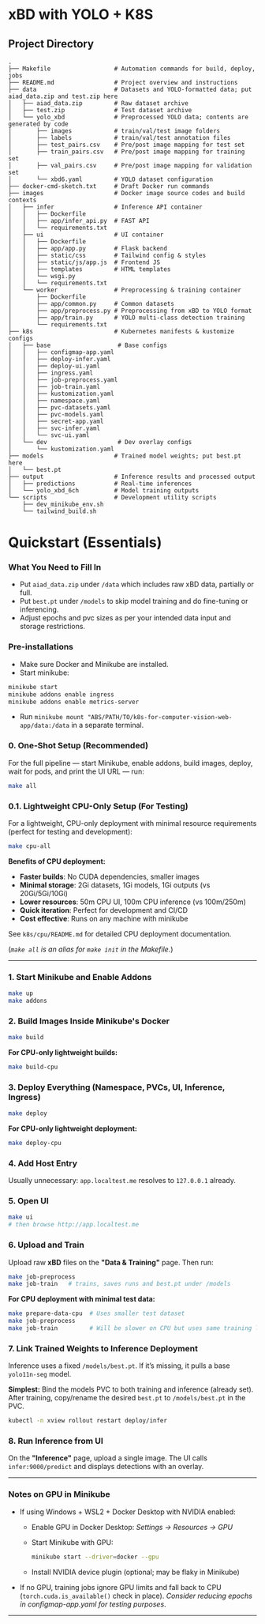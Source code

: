 # xBD with YOLO + K8S

## Project Directory

```
.
├── Makefile                  # Automation commands for build, deploy, jobs
├── README.md                 # Project overview and instructions
├── data                      # Datasets and YOLO-formatted data; put aiad_data.zip and test.zip here
│   ├── aiad_data.zip         # Raw dataset archive
│   ├── test.zip              # Test dataset archive
│   └── yolo_xbd              # Preprocessed YOLO data; contents are generated by code
│       ├── images            # train/val/test image folders
│       ├── labels            # train/val/test annotation files
│       ├── test_pairs.csv    # Pre/post image mapping for test set
│       ├── train_pairs.csv   # Pre/post image mapping for training set
│       ├── val_pairs.csv     # Pre/post image mapping for validation set
│       └── xbd6.yaml         # YOLO dataset configuration
├── docker-cmd-sketch.txt     # Draft Docker run commands
├── images                    # Docker image source codes and build contexts
│   ├── infer                 # Inference API container
│   │   ├── Dockerfile
│   │   ├── app/infer_api.py  # FAST API
│   │   └── requirements.txt
│   ├── ui                    # UI container
│   │   ├── Dockerfile
│   │   ├── app/app.py        # Flask backend
│   │   ├── static/css        # Tailwind config & styles
│   │   ├── static/js/app.js  # Frontend JS
│   │   ├── templates         # HTML templates
│   │   └── wsgi.py
│   │   └── requirements.txt
│   └── worker                # Preprocessing & training container
│       ├── Dockerfile
│       ├── app/common.py     # Common datasets
│       ├── app/preprocess.py # Preprocessing from xBD to YOLO format
│       ├── app/train.py      # YOLO multi-class detection training
│       └── requirements.txt
├── k8s                       # Kubernetes manifests & kustomize configs
│   ├── base                   # Base configs
│   │   ├── configmap-app.yaml
│   │   ├── deploy-infer.yaml
│   │   ├── deploy-ui.yaml
│   │   ├── ingress.yaml
│   │   ├── job-preprocess.yaml
│   │   ├── job-train.yaml
│   │   ├── kustomization.yaml
│   │   ├── namespace.yaml
│   │   ├── pvc-datasets.yaml
│   │   ├── pvc-models.yaml
│   │   ├── secret-app.yaml
│   │   ├── svc-infer.yaml
│   │   └── svc-ui.yaml
│   └── dev                    # Dev overlay configs
│       └── kustomization.yaml
├── models                    # Trained model weights; put best.pt here
│   └── best.pt
├── output                    # Inference results and processed output
│   ├── predictions           # Real-time inferences
│   └── yolo_xbd_6ch          # Model training outputs
└── scripts                   # Development utility scripts
    ├── dev_minikube_env.sh
    └── tailwind_build.sh
```

# Quickstart (Essentials)

### What You Need to Fill In

* Put `aiad_data.zip` under `/data` which includes raw xBD data, partially or full.
* Put `best.pt` under `/models` to skip model training and do fine-tuning or inferencing.
* Adjust epochs and pvc sizes as per your intended data input and storage restrictions.

### Pre-installations

* Make sure Docker and Minikube are installed.
* Start minikube:
```bash
minikube start
minikube addons enable ingress
minikube addons enable metrics-server
```
* Run `minikube mount "ABS/PATH/TO/k8s-for-computer-vision-web-app/data:/data` in a separate terminal.

### 0. One-Shot Setup (Recommended)

For the full pipeline — start Minikube, enable addons, build images, deploy, wait for pods, and print the UI URL — run:

```bash
make all
```

### 0.1. Lightweight CPU-Only Setup (For Testing)

For a lightweight, CPU-only deployment with minimal resource requirements (perfect for testing and development):

```bash
make cpu-all
```

**Benefits of CPU deployment:**
- **Faster builds**: No CUDA dependencies, smaller images
- **Minimal storage**: 2Gi datasets, 1Gi models, 1Gi outputs (vs 20Gi/5Gi/10Gi)
- **Lower resources**: 50m CPU UI, 100m CPU inference (vs 100m/250m)
- **Quick iteration**: Perfect for development and CI/CD
- **Cost effective**: Runs on any machine with minikube

See `k8s/cpu/README.md` for detailed CPU deployment documentation.

(*`make all` is an alias for `make init` in the Makefile.*)

---

### 1. Start Minikube and Enable Addons

```bash
make up
make addons
```

### 2. Build Images Inside Minikube's Docker

```bash
make build
```

**For CPU-only lightweight builds:**
```bash
make build-cpu
```

### 3. Deploy Everything (Namespace, PVCs, UI, Inference, Ingress)

```bash
make deploy
```

**For CPU-only lightweight deployment:**
```bash
make deploy-cpu
```

### 4. Add Host Entry

Usually unnecessary: `app.localtest.me` resolves to `127.0.0.1` already.

### 5. Open UI

```bash
make ui
# then browse http://app.localtest.me
```

### 6. Upload and Train

Upload raw **xBD** files on the **"Data & Training"** page. Then run:

```bash
make job-preprocess
make job-train   # trains, saves runs and best.pt under /models
```

**For CPU deployment with minimal test data:**
```bash
make prepare-data-cpu  # Uses smaller test dataset
make job-preprocess
make job-train         # Will be slower on CPU but uses same training logic
```

### 7. Link Trained Weights to Inference Deployment

Inference uses a fixed `/models/best.pt`. If it’s missing, it pulls a base `yolo11n-seg` model.

**Simplest:** Bind the models PVC to both training and inference (already set). After training, copy/rename the desired `best.pt` to `/models/best.pt` in the PVC.

```bash
kubectl -n xview rollout restart deploy/infer
```

### 8. Run Inference from UI

On the **"Inference"** page, upload a single image. The UI calls `infer:9000/predict` and displays detections with an overlay.

---

### Notes on GPU in Minikube

* If using Windows + WSL2 + Docker Desktop with NVIDIA enabled:

  * Enable GPU in Docker Desktop: *Settings → Resources → GPU*
  * Start Minikube with GPU:

    ```bash
    minikube start --driver=docker --gpu
    ```
  * Install NVIDIA device plugin (optional; may be flaky in Minikube)
* If no GPU, training jobs ignore GPU limits and fall back to CPU (`torch.cuda.is_available()` check in place). *Consider reducing epochs in configmap-app.yaml for testing purposes*.

---
